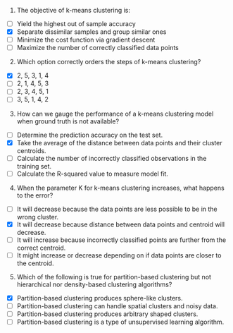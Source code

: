 1. The objective of k-means clustering is:

- [ ] Yield the highest out of sample accuracy
- [x] Separate dissimilar samples and group similar ones
- [ ] Minimize the cost function via gradient descent
- [ ] Maximize the number of correctly classified data points

2. Which option correctly orders the steps of k-means clustering?

- [x] 2, 5, 3, 1, 4
- [ ] 2, 1, 4, 5, 3
- [ ] 2, 3, 4, 5, 1
- [ ] 3, 5, 1, 4, 2

3. How can we gauge the performance of a k-means clustering model when ground truth is not available?

- [ ] Determine the prediction accuracy on the test set.
- [x] Take the average of the distance between data points and their cluster centroids.
- [ ] Calculate the number of incorrectly classified observations in the training set.
- [ ] Calculate the R-squared value to measure model fit.

4. When the parameter K for k-means clustering increases, what happens to the error?

- [ ] It will decrease because the data points are less possible to be in the wrong cluster.
- [x] It will decrease because distance between data points and centroid will decrease.
- [ ] It will increase because incorrectly classified points are further from the correct centroid.
- [ ] It might increase or decrease depending on if data points are closer to the centroid.

5. Which of the following is true for partition-based clustering but not hierarchical nor density-based clustering algorithms?

- [x] Partition-based clustering produces sphere-like clusters.
- [ ] Partition-based clustering can handle spatial clusters and noisy data.
- [ ] Partition-based clustering produces arbitrary shaped clusters.
- [ ] Partition-based clustering is a type of unsupervised learning algorithm.